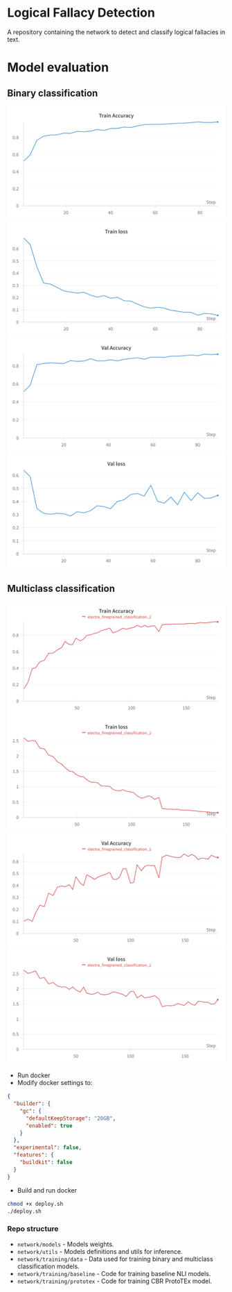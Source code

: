 # Logical Fallacy Detection
A repository containing the network to detect and classify logical fallacies in text.

# Model evaluation
## Binary classification

![bin train accuracy](etc/img/bin_train_acc.png "Roberta training accuracy") ![bin train loss](etc/img/bin_train_loss.png "Roberta training loss")
![bin eval accuracy](etc/img/bin_val_acc.png "Roberta validation accuracy") ![bin eval loss](etc/img/bin_val_loss.png "Roberta validation loss")

## Multiclass classification
![electra train accuracy](etc/img/electra_train_acc.png "Electra training accuracy") ![electra train loss](etc/img/electra_loss.png "Electra training loss")
![electra eval accuracy](etc/img/electra_eval_accuracy.png "Electra validation accuracy") ![electra eval loss](etc/img/electra_val_loss.png "Electra validation loss")



* Run docker 
* Modify docker settings to: 
```json 
{
  "builder": {
    "gc": {
      "defaultKeepStorage": "20GB",
      "enabled": true
    }
  },
  "experimental": false,
  "features": {
    "buildkit": false
  }
}
```

* Build and run docker
```bash
chmod +x deploy.sh
./deploy.sh
```


### Repo structure
* `network/models` - Models weights.
* `network/utils` - Models definitions and utils for inference.
* `network/training/data` - Data used for training binary and multiclass classification models.
* `network/training/baseline` - Code for training baseline NLI models.
* `network/training/prototex` - Code for training CBR ProtoTEx model.
